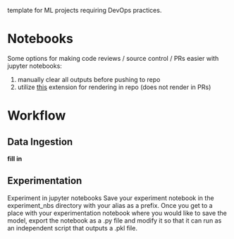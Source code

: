 
template for ML projects requiring DevOps practices.


# Notebooks
Some options for making code reviews / source control / PRs easier with jupyter notebooks:
1) manually clear all outputs before pushing to repo
2) utilize [this](https://marketplace.visualstudio.com/items?itemName=ms-air-aiagility.ipynb-renderer) extension for rendering in repo (does not render in PRs)

# Workflow
## Data Ingestion
**fill in**

## Experimentation
Experiment in jupyter notebooks 
Save your experiment notebook in the experiment_nbs directory with your alias as a prefix.
Once you get to a place with your experimentation notebook where you would like to save the model, export the notebook as a .py file and modify it so that it can run as an independent script that outputs a .pkl file.